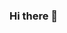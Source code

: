 ### Hi there 👋

<!--
**Faith1285/Faith1285** is a ✨ _special_ ✨ repository because its `README.md` (this file) appears on your GitHub profile.

Here are some ideas to get you started:

- 🔭 I’m currently working on 489...
- 🌱 I’m currently learning ... e04396d76c6846b4ca302b3db724eaf08445d75a5c3c649e5294e6150f7b4fa2
- 👯 I’m looking to collaborate on ...
- 🤔 I’m looking for help with ...
- 💬 Ask me about ...
- 📫 How to reach me: ...
- 😄 Pronouns: ...
- ⚡ Fun fact: ...
-->
